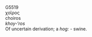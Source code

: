<body>
  <p>G5519<br>  χοῖρος  <br> choiros  <br><i>khoy-‘ros </i><br>Of uncertain derivation; a <i>hog:</i> - swine.<br></p>
 </body>